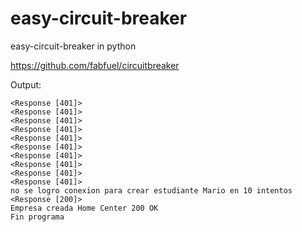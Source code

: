 # easy-circuit-breaker
easy-circuit-breaker in python

   
 https://github.com/fabfuel/circuitbreaker
 
Output:
```
<Response [401]>
<Response [401]>
<Response [401]>
<Response [401]>
<Response [401]>
<Response [401]>
<Response [401]>
<Response [401]>
<Response [401]>
<Response [401]>
no se logro conexion para crear estudiante Mario en 10 intentos
<Response [200]>
Empresa creada Home Center 200 OK
Fin programa
